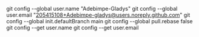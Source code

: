 git config --global user.name "Adebimpe-Gladys"
git config --global user.email "205415108+Adebimpe-gladys@users.noreply.github.com"
git config --global init.defaultBranch main
git config --global pull.rebase false
git config --get user.name
git config --get user.email


<!---
Adebimpe-gladys/Adebimpe-gladys is a ✨ special ✨ repository because its `README.md` (this file) appears on your GitHub profile.
You can click the Preview link to take a look at your changes.
--->
